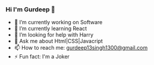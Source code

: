 ### Hi I'm Gurdeep 👋

- 🔭 I’m currently working on Software
- 🌱 I’m currently learning React
- 🤔 I’m looking for help with Harry
- 💬 Ask me about Html|CSS|Javacript
- 📫 How to reach me: gurdeep13singh1300@gmail.com
- ⚡ Fun fact: I'm a Joker
